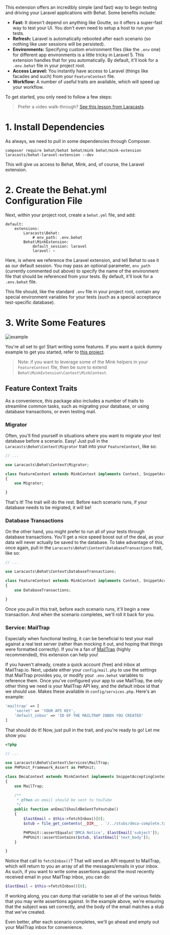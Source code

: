 This extension offers an incredibly simple (and fast) way to begin testing and driving your Laravel applications with Behat. Some benefits include:

- **Fast:** It doesn't depend on anything like Goutte, so it offers a super-fast way to test your UI. You don't even need to setup a host to run your tests.
- **Refresh:** Laravel is automatically rebooted after each scenario (so nothing like user sessions will be persisted).
- **Environments:** Specifying custom environment files (like the `.env` one) for different app environments is a little tricky in Laravel 5. This extension handles that for you automatically. By default, it'll look for a `.env.behat` file in your project root.
- **Access Laravel:** You instantly have access to Laravel (things like facades and such) from your `FeatureContext` file.
- **Workflow:** A number of useful traits are available, which will speed up your workflow.

To get started, you only need to follow a few steps:

> Prefer a video walk-through? [See this lesson from Laracasts](https://laracasts.com/lessons/laravel-5-and-behat-bffs).

# 1. Install Dependencies

As always, we need to pull in some dependencies through Composer.

    composer require behat/behat behat/mink behat/mink-extension laracasts/behat-laravel-extension --dev

This will give us access to Behat, Mink, and, of course, the Laravel extension.

# 2. Create the Behat.yml Configuration File

Next, within your project root, create a `behat.yml` file, and add:

```
default:
    extensions:
        Laracasts\Behat:
            # env_path: .env.behat
        Behat\MinkExtension:
            default_session: laravel
            laravel: ~
```

Here, is where we reference the Laravel extension, and tell Behat to use it as our default session. You may pass an optional parameter, `env_path` (currently commented out above) to specify the name of the environment file that should be referenced from your tests. By default, it'll look for a `.env.behat` file.

This file should, like the standard `.env` file in your project root, contain any special environment variables
for your tests (such as a special acceptance test-specific database).

# 3. Write Some Features

![example](https://dl.dropboxusercontent.com/u/774859/Work/BehatLaravelExtension/example.png)

You're all set to go! Start writing some features. If you want a quick dummy example to get you started, refer to [this project](https://github.com/laracasts/Behat-Laravel-Extension-Example-App).

> Note: if you want to leverage some of the Mink helpers in your `FeatureContext` file, then be sure to extend `Behat\MinkExtension\Context\MinkContext`.

## Feature Context Traits

As a convenience, this package also includes a number of traits to streamline common tasks, such as migrating your database, or using database transactions, or even testing mail.

### Migrator

Often, you'll find yourself in situations where you want to migrate your test database before a scenario. Easy! Just pull in the `Laracasts\Behat\Context\Migrator` trait into your `FeatureContext`, like so:

```php
// ...

use Laracasts\Behat\Context\Migrator;

class FeatureContext extends MinkContext implements Context, SnippetAcceptingContext
{
    use Migrator;

}
```

That's it! The trait will do the rest. Before each scenario runs, if your database needs to be migrated, it will be!

### Database Transactions

On the other hand, you might prefer to run all of your tests through database transactions. You'll get a nice speed boost out of the deal, as your data will never actually be saved to the database. To take advantage of this, once again, pull in the `Laracasts\Behat\Context\DatabaseTransactions` trait, like so:

```php
// ...

use Laracasts\Behat\Context\DatabaseTransactions;

class FeatureContext extends MinkContext implements Context, SnippetAcceptingContext
{
    use DatabaseTransactions;

}
```

Once you pull in this trait, before each scenario runs, it'll begin a new transaction. And when the scenario completes, we'll roll it back for you.

### Service: MailTrap

Especially when functional testing, it can be beneficial to test your mail against a real test server (rather than mocking it out, and hoping that things were formatted correctly). If you're a fan of [MailTrap](https://mailtrap.io/) (highly recommended), this extension can help you!

If you haven't already, create a quick account (free) and inbox at MailTrap.io. Next, update either your `config/mail.php` to use the settings that MailTrap provides you, or modify your `.env.behat` variables to reference them. Once you've configured your app to use MailTrap, the only other thing we need is your MailTrap API key, and the default inbox id that we should use. Makes these available in `config/services.php`. Here's an example:

```php
'mailtrap' => [
    'secret' => 'YOUR API KEY',
    'default_inbox' => 'ID OF THE MAILTRAP INBOX YOU CREATED'
]
```

That should do it! Now, just pull in the trait, and you're ready to go! Let me show you:

```php
<?php

// ...

use Laracasts\Behat\Context\Services\MailTrap;
use PHPUnit_Framework_Assert as PHPUnit;

class DmcaContext extends MinkContext implements SnippetAcceptingContext
{
    use MailTrap;

    /**
     * @Then an email should be sent to YouTube
     */
    public function anEmailShouldBeSentToYoutube()
    {
        $lastEmail = $this->fetchInbox()[0];
        $stub = file_get_contents(__DIR__ . '/../stubs/dmca-complete.txt');

        PHPUnit::assertEquals('DMCA Notice', $lastEmail['subject']);
        PHPUnit::assertContains($stub, $lastEmail['text_body']);
    }

}
```

Notice that call to `fetchInbox()`? That will send an API request to MailTrap, which will return to you an array of all the messages/emails in your inbox. As such, if you want to write some assertions against the most recently received email in your MailTrap inbox, you can do:

```php
$lastEmail = $this->fetchInbox()[0];
```

If working along, you can dump that variable to see all of the various fields that you may write assertions against. In the example above, we're ensuring that the subject was set correctly, and the body of the email matches a stub that we've created.

Even better, after each scenario completes, we'll go ahead and empty out your MailTrap inbox for convenience.
